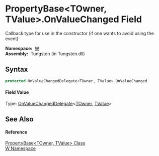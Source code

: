 PropertyBase&lt;TOwner, TValue>.OnValueChanged Field
====================================================
   Callback type for use in the constructor (if one wants to avoid using the event)

  **Namespace:**  [W][1]  
  **Assembly:**  Tungsten (in Tungsten.dll)

Syntax
------

```csharp
protected OnValueChangedDelegate<TOwner, TValue> OnValueChanged
```

#### Field Value
Type: [OnValueChangedDelegate][2]&lt;[TOwner][3], [TValue][3]>

See Also
--------

#### Reference
[PropertyBase&lt;TOwner, TValue> Class][3]  
[W Namespace][1]  

[1]: ../README.md
[2]: ../OnValueChangedDelegate_2/README.md
[3]: README.md